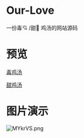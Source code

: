 # Our-Love

一份毒:cupid: /甜:sparkling_heart: 鸡汤的网站源码

# 预览

[毒鸡汤](https://du.sqdxwz.com)

[甜鸡汤](https://tian.sqdxwz.com)

# 图片演示

<img src="https://s2.ax1x.com/2019/11/13/MYkrVS.png" alt="MYkrVS.png" border="0" />
